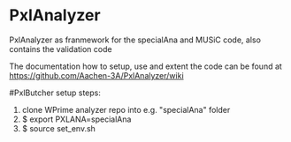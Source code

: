 # PxlAnalyzer
PxlAnalyzer as franmework for the specialAna and MUSiC code, also contains the validation code

The documentation how to setup, use and extent the code can be found at https://github.com/Aachen-3A/PxlAnalyzer/wiki

#PxlButcher setup steps:
1) clone WPrime analyzer repo into e.g. "specialAna" folder
2) $ export PXLANA=specialAna
3) $ source set_env.sh
